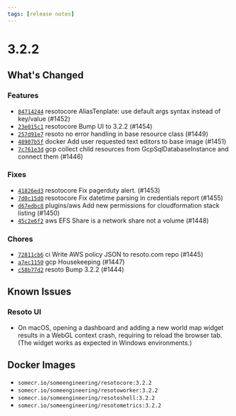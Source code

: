 ```yaml
---
tags: [release notes]
---
```


# 3.2.2

## What's Changed

### Features

- [`84714244`](https://github.com/someengineering/resoto/commit/84714244) <span class="badge badge--secondary">resotocore</span> AliasTenplate: use default args syntax instead of key/value (#1452)
- [`23e015c1`](https://github.com/someengineering/resoto/commit/23e015c1) <span class="badge badge--secondary">resotocore</span> Bump UI to 3.2.2 (#1454)
- [`257d91e7`](https://github.com/someengineering/resoto/commit/257d91e7) <span class="badge badge--secondary">resoto</span> no error handling in base resource class (#1449)
- [`48907b5f`](https://github.com/someengineering/resoto/commit/48907b5f) <span class="badge badge--secondary">docker</span> Add user requested text editors to base image (#1451)
- [`7c761e3d`](https://github.com/someengineering/resoto/commit/7c761e3d) <span class="badge badge--secondary">gcp</span> collect child resources from GcpSqlDatabaseInstance and connect them (#1446)

### Fixes

- [`41826ed3`](https://github.com/someengineering/resoto/commit/41826ed3) <span class="badge badge--secondary">resotocore</span> Fix pagerduty alert. (#1453)
- [`7d0c15d0`](https://github.com/someengineering/resoto/commit/7d0c15d0) <span class="badge badge--secondary">resotocore</span> Fix datetime parsing in credentials report (#1455)
- [`d67edbc8`](https://github.com/someengineering/resoto/commit/d67edbc8) <span class="badge badge--secondary">plugins/aws</span> Add new permissions for cloudformation stack listing (#1450)
- [`45c2e6f2`](https://github.com/someengineering/resoto/commit/45c2e6f2) <span class="badge badge--secondary">aws</span> EFS Share is a network share not a volume (#1448)

### Chores

- [`72811cb6`](https://github.com/someengineering/resoto/commit/72811cb6) <span class="badge badge--secondary">ci</span> Write AWS policy JSON to resoto.com repo (#1445)
- [`a7ec1150`](https://github.com/someengineering/resoto/commit/a7ec1150) <span class="badge badge--secondary">gcp</span> Housekeeping (#1447)
- [`c58b77d2`](https://github.com/someengineering/resoto/commit/c58b77d2) <span class="badge badge--secondary">resoto</span> Bump 3.2.2 (#1444)

## Known Issues

### Resoto UI

- On macOS, opening a dashboard and adding a new world map widget results in a WebGL context crash, requiring to reload the browser tab. (The widget works as expected in Windows environments.)

<!--truncate-->

## Docker Images

- `somecr.io/someengineering/resotocore:3.2.2`
- `somecr.io/someengineering/resotoworker:3.2.2`
- `somecr.io/someengineering/resotoshell:3.2.2`
- `somecr.io/someengineering/resotometrics:3.2.2`
